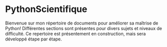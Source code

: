 # PythonScientifique

Bienvenue sur mon répertoire de documents pour améliorer sa maîtrise de Python! Différentes sections sont présentes pour divers sujets et niveaux de difficulté. Ce repertoire est présentement en construction, mais sera développé étape par étape.
